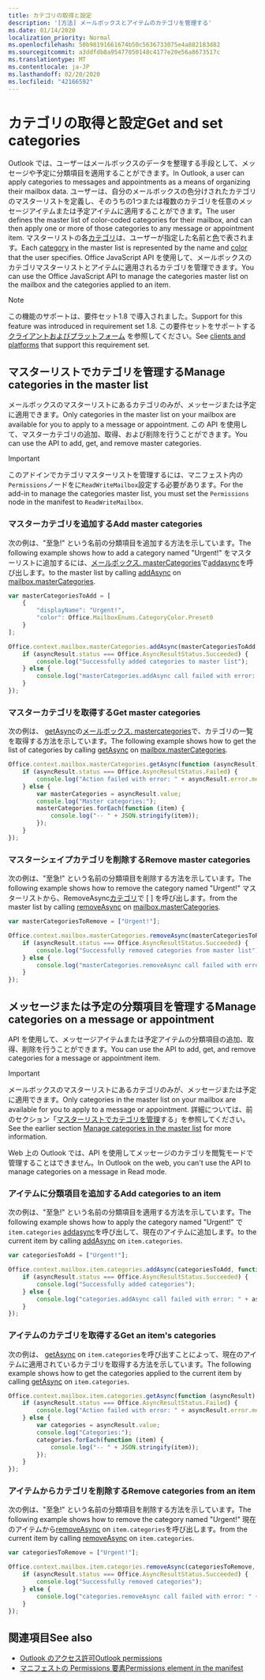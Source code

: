 ```yaml
---
title: カテゴリの取得と設定
description: '[方法] メールボックスとアイテムのカテゴリを管理する'
ms.date: 01/14/2020
localization_priority: Normal
ms.openlocfilehash: 50b98191661674b50c5636733075e4a882183d82
ms.sourcegitcommit: a3ddfdb8a95477850148c4177e20e56a8673517c
ms.translationtype: MT
ms.contentlocale: ja-JP
ms.lasthandoff: 02/20/2020
ms.locfileid: "42166592"
---
```

# <a name="get-and-set-categories"></a><span data-ttu-id="d37d3-103">カテゴリの取得と設定</span><span class="sxs-lookup"><span data-stu-id="d37d3-103">Get and set categories</span></span>

<span data-ttu-id="d37d3-104">Outlook では、ユーザーはメールボックスのデータを整理する手段として、メッセージや予定に分類項目を適用することができます。</span><span class="sxs-lookup"><span data-stu-id="d37d3-104">In Outlook, a user can apply categories to messages and appointments as a means of organizing their mailbox data.</span></span> <span data-ttu-id="d37d3-105">ユーザーは、自分のメールボックスの色分けされたカテゴリのマスターリストを定義し、そのうちの1つまたは複数のカテゴリを任意のメッセージアイテムまたは予定アイテムに適用することができます。</span><span class="sxs-lookup"><span data-stu-id="d37d3-105">The user defines the master list of color-coded categories for their mailbox, and can then apply one or more of those categories to any message or appointment item.</span></span> <span data-ttu-id="d37d3-106">マスターリストの各[カテゴリ](/javascript/api/outlook/office.categorydetails)は、ユーザーが指定した名前と[色](/javascript/api/outlook/office.mailboxenums.categorycolor)で表されます。</span><span class="sxs-lookup"><span data-stu-id="d37d3-106">Each [category](/javascript/api/outlook/office.categorydetails) in the master list is represented by the name and [color](/javascript/api/outlook/office.mailboxenums.categorycolor) that the user specifies.</span></span> <span data-ttu-id="d37d3-107">Office JavaScript API を使用して、メールボックスのカテゴリマスターリストとアイテムに適用されるカテゴリを管理できます。</span><span class="sxs-lookup"><span data-stu-id="d37d3-107">You can use the Office JavaScript API to manage the categories master list on the mailbox and the categories applied to an item.</span></span>

> [!NOTE]
> <span data-ttu-id="d37d3-108">この機能のサポートは、要件セット1.8 で導入されました。</span><span class="sxs-lookup"><span data-stu-id="d37d3-108">Support for this feature was introduced in requirement set 1.8.</span></span> <span data-ttu-id="d37d3-109">この要件セットをサポートする [クライアントおよびプラットフォーム](../reference/requirement-sets/outlook-api-requirement-sets.md#requirement-sets-supported-by-exchange-servers-and-outlook-clients) を参照してください。</span><span class="sxs-lookup"><span data-stu-id="d37d3-109">See [clients and platforms](../reference/requirement-sets/outlook-api-requirement-sets.md#requirement-sets-supported-by-exchange-servers-and-outlook-clients) that support this requirement set.</span></span>

## <a name="manage-categories-in-the-master-list"></a><span data-ttu-id="d37d3-110">マスターリストでカテゴリを管理する</span><span class="sxs-lookup"><span data-stu-id="d37d3-110">Manage categories in the master list</span></span>

<span data-ttu-id="d37d3-111">メールボックスのマスターリストにあるカテゴリのみが、メッセージまたは予定に適用できます。</span><span class="sxs-lookup"><span data-stu-id="d37d3-111">Only categories in the master list on your mailbox are available for you to apply to a message or appointment.</span></span> <span data-ttu-id="d37d3-112">この API を使用して、マスターカテゴリの追加、取得、および削除を行うことができます。</span><span class="sxs-lookup"><span data-stu-id="d37d3-112">You can use the API to add, get, and remove master categories.</span></span>

> [!IMPORTANT]
> <span data-ttu-id="d37d3-113">このアドインでカテゴリマスターリストを管理するには、マニフェスト内の`Permissions`ノードをに`ReadWriteMailbox`設定する必要があります。</span><span class="sxs-lookup"><span data-stu-id="d37d3-113">For the add-in to manage the categories master list, you must set the `Permissions` node in the manifest to `ReadWriteMailbox`.</span></span>

### <a name="add-master-categories"></a><span data-ttu-id="d37d3-114">マスターカテゴリを追加する</span><span class="sxs-lookup"><span data-stu-id="d37d3-114">Add master categories</span></span>

<span data-ttu-id="d37d3-115">次の例は、"至急!" という名前の分類項目を追加する方法を示しています。</span><span class="sxs-lookup"><span data-stu-id="d37d3-115">The following example shows how to add a category named "Urgent!"</span></span> <span data-ttu-id="d37d3-116">をマスターリストに追加するには、[メールボックス. masterCategories](/javascript/api/outlook/office.mailbox#mastercategories)で[addasync](/javascript/api/outlook/office.mastercategories#addasync-categories--options--callback-)を呼び出します。</span><span class="sxs-lookup"><span data-stu-id="d37d3-116">to the master list by calling [addAsync](/javascript/api/outlook/office.mastercategories#addasync-categories--options--callback-) on [mailbox.masterCategories](/javascript/api/outlook/office.mailbox#mastercategories).</span></span>

```js
var masterCategoriesToAdd = [
    {
        "displayName": "Urgent!",
        "color": Office.MailboxEnums.CategoryColor.Preset0
    }
];

Office.context.mailbox.masterCategories.addAsync(masterCategoriesToAdd, function (asyncResult) {
    if (asyncResult.status === Office.AsyncResultStatus.Succeeded) {
        console.log("Successfully added categories to master list");
    } else {
        console.log("masterCategories.addAsync call failed with error: " + asyncResult.error.message);
    }
});
```

### <a name="get-master-categories"></a><span data-ttu-id="d37d3-117">マスターカテゴリを取得する</span><span class="sxs-lookup"><span data-stu-id="d37d3-117">Get master categories</span></span>

<span data-ttu-id="d37d3-118">次の例は、 [getAsync](/javascript/api/outlook/office.mastercategories#getasync-options--callback-)の[メールボックス. mastercategories](/javascript/api/outlook/office.mailbox#mastercategories)で、カテゴリの一覧を取得する方法を示しています。</span><span class="sxs-lookup"><span data-stu-id="d37d3-118">The following example shows how to get the list of categories by calling [getAsync](/javascript/api/outlook/office.mastercategories#getasync-options--callback-) on [mailbox.masterCategories](/javascript/api/outlook/office.mailbox#mastercategories).</span></span>

```js
Office.context.mailbox.masterCategories.getAsync(function (asyncResult) {
    if (asyncResult.status === Office.AsyncResultStatus.Failed) {
        console.log("Action failed with error: " + asyncResult.error.message);
    } else {
        var masterCategories = asyncResult.value;
        console.log("Master categories:");
        masterCategories.forEach(function (item) {
            console.log("-- " + JSON.stringify(item));
        });
    }
});
```

### <a name="remove-master-categories"></a><span data-ttu-id="d37d3-119">マスターシェイプカテゴリを削除する</span><span class="sxs-lookup"><span data-stu-id="d37d3-119">Remove master categories</span></span>

<span data-ttu-id="d37d3-120">次の例は、"至急!" という名前の分類項目を削除する方法を示しています。</span><span class="sxs-lookup"><span data-stu-id="d37d3-120">The following example shows how to remove the category named "Urgent!"</span></span> <span data-ttu-id="d37d3-121">マスターリストから、RemoveAsync[カテゴリ](/javascript/api/outlook/office.mailbox#mastercategories)で [ [](/javascript/api/outlook/office.mastercategories#removeasync-categories--options--callback-) ] を呼び出します。</span><span class="sxs-lookup"><span data-stu-id="d37d3-121">from the master list by calling [removeAsync](/javascript/api/outlook/office.mastercategories#removeasync-categories--options--callback-) on [mailbox.masterCategories](/javascript/api/outlook/office.mailbox#mastercategories).</span></span>

```js
var masterCategoriesToRemove = ["Urgent!"];

Office.context.mailbox.masterCategories.removeAsync(masterCategoriesToRemove, function (asyncResult) {
    if (asyncResult.status === Office.AsyncResultStatus.Succeeded) {
        console.log("Successfully removed categories from master list");
    } else {
        console.log("masterCategories.removeAsync call failed with error: " + asyncResult.error.message);
    }
});
```

## <a name="manage-categories-on-a-message-or-appointment"></a><span data-ttu-id="d37d3-122">メッセージまたは予定の分類項目を管理する</span><span class="sxs-lookup"><span data-stu-id="d37d3-122">Manage categories on a message or appointment</span></span>

<span data-ttu-id="d37d3-123">API を使用して、メッセージアイテムまたは予定アイテムの分類項目の追加、取得、削除を行うことができます。</span><span class="sxs-lookup"><span data-stu-id="d37d3-123">You can use the API to add, get, and remove categories for a message or appointment item.</span></span>

> [!IMPORTANT]
> <span data-ttu-id="d37d3-124">メールボックスのマスターリストにあるカテゴリのみが、メッセージまたは予定に適用できます。</span><span class="sxs-lookup"><span data-stu-id="d37d3-124">Only categories in the master list on your mailbox are available for you to apply to a message or appointment.</span></span> <span data-ttu-id="d37d3-125">詳細については、前のセクション「[マスターリストでカテゴリを管理](#manage-categories-in-the-master-list)する」を参照してください。</span><span class="sxs-lookup"><span data-stu-id="d37d3-125">See the earlier section [Manage categories in the master list](#manage-categories-in-the-master-list) for more information.</span></span>
>
> <span data-ttu-id="d37d3-126">Web 上の Outlook では、API を使用してメッセージのカテゴリを閲覧モードで管理することはできません。</span><span class="sxs-lookup"><span data-stu-id="d37d3-126">In Outlook on the web, you can't use the API to manage categories on a message in Read mode.</span></span>

### <a name="add-categories-to-an-item"></a><span data-ttu-id="d37d3-127">アイテムに分類項目を追加する</span><span class="sxs-lookup"><span data-stu-id="d37d3-127">Add categories to an item</span></span>

<span data-ttu-id="d37d3-128">次の例は、"至急!" という名前の分類項目を適用する方法を示しています。</span><span class="sxs-lookup"><span data-stu-id="d37d3-128">The following example shows how to apply the category named "Urgent!"</span></span> <span data-ttu-id="d37d3-129">で`item.categories` [addasync](/javascript/api/outlook/office.categories#addasync-categories--options--callback-)を呼び出して、現在のアイテムに追加します。</span><span class="sxs-lookup"><span data-stu-id="d37d3-129">to the current item by calling [addAsync](/javascript/api/outlook/office.categories#addasync-categories--options--callback-) on `item.categories`.</span></span>

```js
var categoriesToAdd = ["Urgent!"];

Office.context.mailbox.item.categories.addAsync(categoriesToAdd, function (asyncResult) {
    if (asyncResult.status === Office.AsyncResultStatus.Succeeded) {
        console.log("Successfully added categories");
    } else {
        console.log("categories.addAsync call failed with error: " + asyncResult.error.message);
    }
});
```

### <a name="get-an-items-categories"></a><span data-ttu-id="d37d3-130">アイテムのカテゴリを取得する</span><span class="sxs-lookup"><span data-stu-id="d37d3-130">Get an item's categories</span></span>

<span data-ttu-id="d37d3-131">次の例は、 [getAsync](/javascript/api/outlook/office.categories#getasync-options--callback-) on `item.categories`を呼び出すことによって、現在のアイテムに適用されているカテゴリを取得する方法を示しています。</span><span class="sxs-lookup"><span data-stu-id="d37d3-131">The following example shows how to get the categories applied to the current item by calling [getAsync](/javascript/api/outlook/office.categories#getasync-options--callback-) on `item.categories`.</span></span>

```js
Office.context.mailbox.item.categories.getAsync(function (asyncResult) {
    if (asyncResult.status === Office.AsyncResultStatus.Failed) {
        console.log("Action failed with error: " + asyncResult.error.message);
    } else {
        var categories = asyncResult.value;
        console.log("Categories:");
        categories.forEach(function (item) {
            console.log("-- " + JSON.stringify(item));
        });
    }
});
```

### <a name="remove-categories-from-an-item"></a><span data-ttu-id="d37d3-132">アイテムからカテゴリを削除する</span><span class="sxs-lookup"><span data-stu-id="d37d3-132">Remove categories from an item</span></span>

<span data-ttu-id="d37d3-133">次の例は、"至急!" という名前の分類項目を削除する方法を示しています。</span><span class="sxs-lookup"><span data-stu-id="d37d3-133">The following example shows how to remove the category named "Urgent!"</span></span> <span data-ttu-id="d37d3-134">現在のアイテムから[removeAsync](/javascript/api/outlook/office.categories#removeasync-categories--options--callback-) on `item.categories`を呼び出します。</span><span class="sxs-lookup"><span data-stu-id="d37d3-134">from the current item by calling [removeAsync](/javascript/api/outlook/office.categories#removeasync-categories--options--callback-) on `item.categories`.</span></span>

```js
var categoriesToRemove = ["Urgent!"];

Office.context.mailbox.item.categories.removeAsync(categoriesToRemove, function (asyncResult) {
    if (asyncResult.status === Office.AsyncResultStatus.Succeeded) {
        console.log("Successfully removed categories");
    } else {
        console.log("categories.removeAsync call failed with error: " + asyncResult.error.message);
    }
});
```

## <a name="see-also"></a><span data-ttu-id="d37d3-135">関連項目</span><span class="sxs-lookup"><span data-stu-id="d37d3-135">See also</span></span>

- [<span data-ttu-id="d37d3-136">Outlook のアクセス許可</span><span class="sxs-lookup"><span data-stu-id="d37d3-136">Outlook permissions</span></span>](understanding-outlook-add-in-permissions.md)
- [<span data-ttu-id="d37d3-137">マニフェストの Permissions 要素</span><span class="sxs-lookup"><span data-stu-id="d37d3-137">Permissions element in the manifest</span></span>](../reference/manifest/permissions.md)
